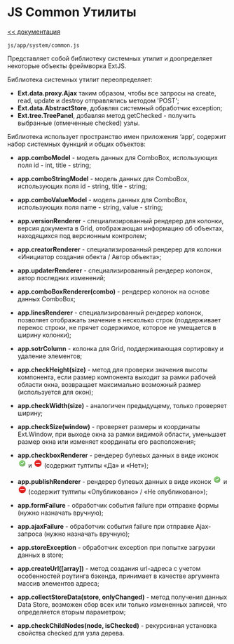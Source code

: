 JS Common Утилиты
===
[<< документация](readme.md)

    js/app/system/common.js 
Представляет собой библиотеку системных утилит и доопределяет некоторые объекты фреймворка ExtJS.

Библиотека системных утилит переопределяет:

* **Ext.data.proxy.Ajax** таким образом, чтобы все запросы на create, read, update и destroy отправлялись методом 'POST';
* **Ext.data.AbstractStore**, добавляя системный обработчик exception;
* **Ext.tree.TreePanel**, добавляя метод  getChecked - получить выбранные (отмеченные checked) узлы.

Библиотека использует  пространство имен приложения  ‘app’, содержит набор системных функций и общих объектов:

* **app.comboModel** - модель данных для ComboBox,  использующих  поля  id - int, title - string;

* **app.comboStringModel** - модель данных для ComboBox,  использующих  поля  id - string, title - string;

* **app.comboValueModel** - модель данных для ComboBox,  использующих  поля name - string, value - string;

* **app.versionRenderer** - специализированный рендерер для  колонки, версия документа в Grid, отображающая информацию об объектах, находящихся под версионным контролем;

* **app.creatorRenderer** - специализированный рендерер для колонки «Инициатор создания обекта / Автор объекта»;

* **app.updaterRenderer** - специализированный рендерер колонок, автор последних изменений;

* **app.comboBoxRenderer(combo)** - рендерер колонок на основе данных ComboBox;

* **app.linesRenderer** - специализированный рендерер колонок, позволяет отображать значение в несколько строк (поддерживает перенос строки, не прячет содержимое, которое не умещается в ширину колонки);

* **app.sotrColumn** - колонка для Grid, поддерживающая сортировку и удаление элементов;

* **app.checkHeight(size)** - метод для проверки значения высоты компонента, если размер компонента выходит за рамки рабочей области окна, возвращает максимально возможный размер (используется для окон);

* **app.checkWidth(size)** - аналогичен предыдущему, только проверяет ширину;

* **app.checkSize(window)** - проверяет размеры и координаты Ext.Window, при выходе окна за рамки видимой области, уменьшает размер окна или изменяет координаты его расположения;

* **app.checkboxRenderer** - рендерер булевых данных в виде иконок ![DVelum Yes](../../images/yes.png) и ![DVelum No](../../images/no.png) (содержит тултипы «Да» и «Нет»);

* **app.publishRenderer** - рендерер булевых данных в виде иконок ![DVelum Yes](../../images/yes.png) и ![DVelum No](../../images/no.png) (содержит тултипы «Опубликовано» / «Не опубликовано»);

* **app.formFailure** - обработчик события failure при отправке формы (нужно назначать вручную);

* **app.ajaxFailure** - обработчик события failure при отправке Ajax-запроса (нужно назначать вручную);

* **app.storeException** - обработчик exception при попытке загрузки данных в store;

* **app.createUrl(\[array\])** - метод создания url-адреса с учетом особенностей роутинга бэкенда, принимает в качестве аргумента массив элементов адреса;

* **app.collectStoreData(store, onlyChanged)** - метод получения данных Data Store, возможен сбор всех или только измененных записей, что определяется вторым параметром;

* **app.checkChildNodes(node, isChecked)** - рекурсивная установка свойства checked для узла дерева.
